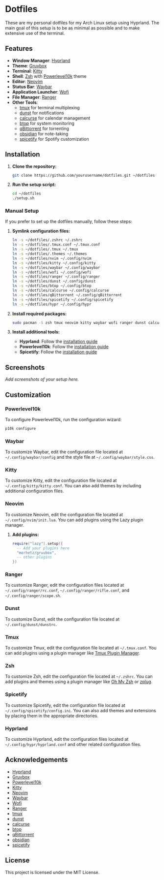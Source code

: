 # Dotfiles

These are my personal dotfiles for my Arch Linux setup using Hyprland. The main goal of this setup is to be as minimal as possible and to make extensive use of the terminal.

## Features

- **Window Manager**: [Hyprland](https://github.com/hyprwm/Hyprland)
- **Theme**: [Gruvbox](https://github.com/morhetz/gruvbox)
- **Terminal**: [Kitty](https://sw.kovidgoyal.net/kitty/)
- **Shell**: [Zsh](https://www.zsh.org/) with [Powerlevel10k](https://github.com/romkatv/powerlevel10k) theme
- **Editor**: [Neovim](https://neovim.io/)
- **Status Bar**: [Waybar](https://github.com/Alexays/Waybar)
- **Application Launcher**: [Wofi](https://hg.sr.ht/~scoopta/wofi)
- **File Manager**: [Ranger](https://github.com/ranger/ranger)
- **Other Tools**: 
  - [tmux](https://github.com/tmux/tmux) for terminal multiplexing
  - [dunst](https://github.com/dunst-project/dunst) for notifications
  - [calcurse](https://github.com/lfos/calcurse) for calendar management
  - [btop](https://github.com/aristocratos/btop) for system monitoring
  - [qBittorrent](https://www.qbittorrent.org/) for torrenting
  - [obsidian](https://obsidian.md/) for note-taking
  - [spicetify](https://github.com/khanhas/spicetify-cli) for Spotify customization

## Installation

1. **Clone the repository:**
    ```sh
    git clone https://github.com/yourusername/dotfiles.git ~/dotfiles
    ```

2. **Run the setup script:**
    ```sh
    cd ~/dotfiles
    ./setup.sh
    ```

### Manual Setup

If you prefer to set up the dotfiles manually, follow these steps:

1. **Symlink configuration files:**
    ```sh
    ln -s ~/dotfiles/.zshrc ~/.zshrc
    ln -s ~/dotfiles/.tmux.conf ~/.tmux.conf
    ln -s ~/dotfiles/.tmux ~/.tmux
    ln -s ~/dotfiles/.themes ~/.themes
    ln -s ~/dotfiles/nvim ~/.config/nvim
    ln -s ~/dotfiles/kitty ~/.config/kitty
    ln -s ~/dotfiles/waybar ~/.config/waybar
    ln -s ~/dotfiles/wofi ~/.config/wofi
    ln -s ~/dotfiles/ranger ~/.config/ranger
    ln -s ~/dotfiles/dunst ~/.config/dunst
    ln -s ~/dotfiles/btop ~/.config/btop
    ln -s ~/dotfiles/calcurse ~/.config/calcurse
    ln -s ~/dotfiles/qBittorrent ~/.config/qBittorrent
    ln -s ~/dotfiles/spicetify ~/.config/spicetify
    ln -s ~/dotfiles/hypr ~/.config/hypr
    ```

2. **Install required packages:**
    ```sh
    sudo pacman -S zsh tmux neovim kitty waybar wofi ranger dunst calcurse btop qbittorrent
    ```

3. **Install additional tools:**
    - **Hyprland**: Follow the [installation guide](https://wiki.hyprland.org/Getting-Started/Installation/)
    - **Powerlevel10k**: Follow the [installation guide](https://github.com/romkatv/powerlevel10k#installation)
    - **Spicetify**: Follow the [installation guide](https://github.com/khanhas/spicetify-cli#installation)

## Screenshots

_Add screenshots of your setup here._

## Customization

### Powerlevel10k

To configure Powerlevel10k, run the configuration wizard:
```sh
p10k configure
```

### Waybar

To customize Waybar, edit the configuration file located at `~/.config/waybar/config` and the style file at `~/.config/waybar/style.css`.

### Kitty

To customize Kitty, edit the configuration file located at `~/.config/kitty/kitty.conf`. You can also add themes by including additional configuration files.

### Neovim

To customize Neovim, edit the configuration file located at `~/.config/nvim/init.lua`. You can add plugins using the Lazy plugin manager.

1. **Add plugins:**
    ```lua
    require("lazy").setup({
      -- Add your plugins here
      "morhetz/gruvbox",
      -- other plugins
    })
    ```
### Ranger

To customize Ranger, edit the configuration files located at `~/.config/ranger/rc.conf`, `~/.config/ranger/rifle.conf`, and `~/.config/ranger/scope.sh`.

### Dunst

To customize Dunst, edit the configuration file located at `~/.config/dunst/dunstrc`.

### Tmux

To customize Tmux, edit the configuration file located at `~/.tmux.conf`. You can add plugins using a plugin manager like [Tmux Plugin Manager](https://github.com/tmux-plugins/tpm).

### Zsh

To customize Zsh, edit the configuration file located at `~/.zshrc`. You can add plugins and themes using a plugin manager like [Oh My Zsh](https://ohmyz.sh/) or [zplug](https://github.com/zplug/zplug).

### Spicetify

To customize Spicetify, edit the configuration file located at `~/.config/spicetify/config.ini`. You can also add themes and extensions by placing them in the appropriate directories.

### Hyprland

To customize Hyprland, edit the configuration files located at `~/.config/hypr/hyprland.conf` and other related configuration files.

## Acknowledgements

- [Hyprland](https://github.com/hyprwm/Hyprland)
- [Gruvbox](https://github.com/morhetz/gruvbox)
- [Powerlevel10k](https://github.com/romkatv/powerlevel10k)
- [Kitty](https://sw.kovidgoyal.net/kitty/)
- [Neovim](https://neovim.io/)
- [Waybar](https://github.com/Alexays/Waybar)
- [Wofi](https://hg.sr.ht/~scoopta/wofi)
- [Ranger](https://github.com/ranger/ranger)
- [tmux](https://github.com/tmux/tmux)
- [dunst](https://github.com/dunst-project/dunst)
- [calcurse](https://github.com/lfos/calcurse)
- [btop](https://github.com/aristocratos/btop)
- [qBittorrent](https://www.qbittorrent.org/)
- [obsidian](https://obsidian.md/)
- [spicetify](https://github.com/khanhas/spicetify-cli)

## License

This project is licensed under the MIT License.
